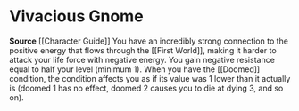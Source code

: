 ﻿---
id: '36'
name: Vivacious Gnome
rarity: Common
source: '[[DATABASE/source/Character Guide|Character Guide]]'
trait: null
type: Heritage

---
# Vivacious Gnome

**Source** [[Character Guide]] 
You have an incredibly strong connection to the positive energy that flows through the [[First World]], making it harder to attack your life force with negative energy. You gain negative resistance equal to half your level (minimum 1). When you have the [[Doomed]] condition, the condition affects you as if its value was 1 lower than it actually is (doomed 1 has no effect, doomed 2 causes you to die at dying 3, and so on).